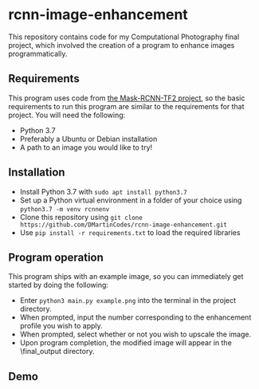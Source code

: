 # rcnn-image-enhancement
This repository contains code for my Computational Photography final project, which involved the creation of a program to enhance images programmatically.

## Requirements
This program uses code from [the Mask-RCNN-TF2 project](https://github.com/ahmedfgad/Mask-RCNN-TF2), so the basic requirements to run this program are similar to the requirements for that project.
You will need the following:

- Python 3.7
- Preferably a Ubuntu or Debian installation
- A path to an image you would like to try!

## Installation
- Install Python 3.7 with `sudo apt install python3.7`
- Set up a Python virtual environment in a folder of your choice using `python3.7 -m venv rcnnenv`
- Clone this repository using `git clone https://github.com/DMartinCodes/rcnn-image-enhancement.git`
- Use `pip install -r requirements.txt` to load the required libraries

## Program operation
This program ships with an example image, so you can immediately get started by doing the following:
- Enter `python3 main.py example.png` into the terminal in the project directory.
- When prompted, input the number corresponding to the enhancement profile you wish to apply.
- When prompted, select whether or not you wish to upscale the image.
- Upon program completion, the modified image will appear in the \final_output directory.

## Demo

